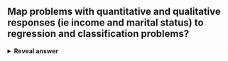 ## Map problems with quantitative and qualitative responses (ie income and marital status) to regression and classification problems?
<details>
<summary><b>Reveal answer</b></summary>
Regression is used for quantitative<br>Classification is used for qualititative
</details>
